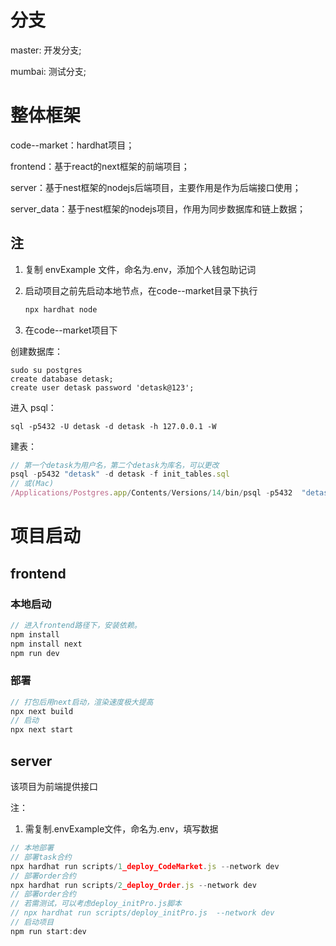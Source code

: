 # 分支

master: 开发分支;

mumbai: 测试分支;


# 整体框架

code--market：hardhat项目；

frontend：基于react的next框架的前端项目；

server：基于nest框架的nodejs后端项目，主要作用是作为后端接口使用；

server_data：基于nest框架的nodejs项目，作用为同步数据库和链上数据；

## 注

1. 复制 envExample 文件，命名为.env，添加个人钱包助记词

2. 启动项目之前先启动本地节点，在code--market目录下执行

   ```js
   npx hardhat node
   ```


3. 在code--market项目下

创建数据库：
```
sudo su postgres
create database detask;
create user detask password 'detask@123';

```

进入 psql： 
```
sql -p5432 -U detask -d detask -h 127.0.0.1 -W
```

建表：
   ```js
   // 第一个detask为用户名，第二个detask为库名，可以更改
   psql -p5432 "detask" -d detask -f init_tables.sql
   // 或(Mac) 
   /Applications/Postgres.app/Contents/Versions/14/bin/psql -p5432  "detask" -d detask -f init_tables.sql
   ```


# 项目启动

##  frontend

### 本地启动
```js
// 进入frontend路径下，安装依赖。
npm install
npm install next
npm run dev
```

### 部署
```js
// 打包后用next启动，渲染速度极大提高
npx next build
// 启动
npx next start
```

## server

该项目为前端提供接口

注：

1. 需复制.envExample文件，命名为.env，填写数据

```js
// 本地部署
// 部署task合约
npx hardhat run scripts/1_deploy_CodeMarket.js --network dev
// 部署order合约
npx hardhat run scripts/2_deploy_Order.js --network dev
// 部署order合约
// 若需测试，可以考虑deploy_initPro.js脚本
// npx hardhat run scripts/deploy_initPro.js  --network dev
// 启动项目
npm run start:dev
```